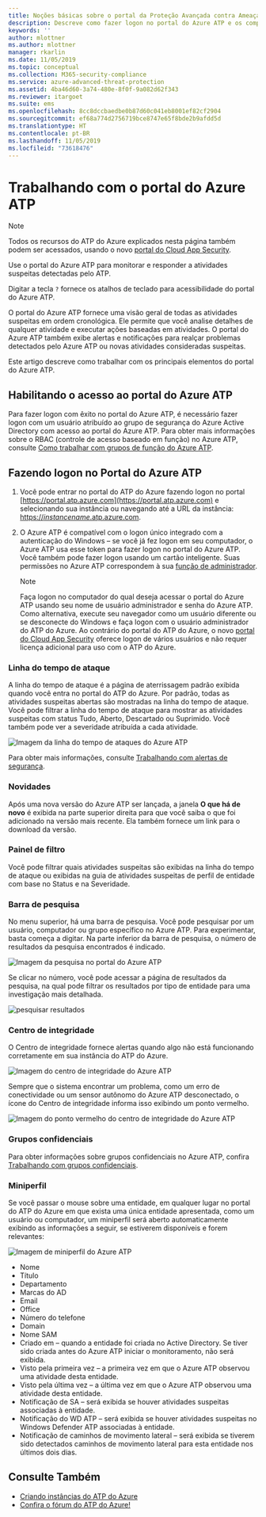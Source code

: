 ```yaml
---
title: Noções básicas sobre o portal da Proteção Avançada contra Ameaças do Azure | Microsoft Docs
description: Descreve como fazer logon no portal do Azure ATP e os componentes do portal
keywords: ''
author: mlottner
ms.author: mlottner
manager: rkarlin
ms.date: 11/05/2019
ms.topic: conceptual
ms.collection: M365-security-compliance
ms.service: azure-advanced-threat-protection
ms.assetid: 4ba46d60-3a74-480e-8f0f-9a082d62f343
ms.reviewer: itargoet
ms.suite: ems
ms.openlocfilehash: 8cc8dccbaedbe0b87d60c041eb8001ef82cf2904
ms.sourcegitcommit: ef68a774d2756719bce8747e65f8bde2b9afdd5d
ms.translationtype: HT
ms.contentlocale: pt-BR
ms.lasthandoff: 11/05/2019
ms.locfileid: "73618476"
---
```

# <a name="working-with-the-azure-atp-portal"></a>Trabalhando com o portal do Azure ATP

> [!NOTE]
> Todos os recursos do ATP do Azure explicados nesta página também podem ser acessados, usando o novo [portal do Cloud App Security](https://portal.cloudappsecurity.com).

Use o portal do Azure ATP para monitorar e responder a atividades suspeitas detectadas pelo ATP.

Digitar a tecla `?` fornece os atalhos de teclado para acessibilidade do portal do Azure ATP. 

O portal do Azure ATP fornece uma visão geral de todas as atividades suspeitas em ordem cronológica. Ele permite que você analise detalhes de qualquer atividade e executar ações baseadas em atividades. O portal do Azure ATP também exibe alertas e notificações para realçar problemas detectados pelo Azure ATP ou novas atividades consideradas suspeitas.

Este artigo descreve como trabalhar com os principais elementos do portal do Azure ATP.


## <a name="enabling-access-to-the-azure-atp-portal"></a>Habilitando o acesso ao portal do Azure ATP
Para fazer logon com êxito no portal do Azure ATP, é necessário fazer logon com um usuário atribuído ao grupo de segurança do Azure Active Directory com acesso ao portal do Azure ATP. Para obter mais informações sobre o RBAC (controle de acesso baseado em função) no Azure ATP, consulte [Como trabalhar com grupos de função do Azure ATP](atp-role-groups.md).

## <a name="logging-into-the-azure-atp-portal"></a>Fazendo logon no Portal do Azure ATP

1. Você pode entrar no portal do ATP do Azure fazendo logon no portal [https://portal.atp.azure.com](https://portal.atp.azure.com) e selecionando sua instância ou navegando até a URL da instância: [https://*instancename*.atp.azure.com](https://*instancename*.atp.azure.com).


2. O Azure ATP é compatível com o logon único integrado com a autenticação do Windows – se você já fez logon em seu computador, o Azure ATP usa esse token para fazer logon no portal do Azure ATP. Você também pode fazer logon usando um cartão inteligente. Suas permissões no Azure ATP correspondem à sua [função de administrador](atp-role-groups.md).

   > [!NOTE]
   > Faça logon no computador do qual deseja acessar o portal do Azure ATP usando seu nome de usuário administrador e senha do Azure ATP. Como alternativa, execute seu navegador como um usuário diferente ou se desconecte do Windows e faça logon com o usuário administrador do ATP do Azure. Ao contrário do portal do ATP do Azure, o novo [portal do Cloud App Security](https://portal.cloudappsecurity.com) oferece logon de vários usuários e não requer licença adicional para uso com o ATP do Azure.  


### <a name="attack-time-line"></a>Linha do tempo de ataque

A linha do tempo de ataque é a página de aterrissagem padrão exibida quando você entra no portal do ATP do Azure. Por padrão, todas as atividades suspeitas abertas são mostradas na linha do tempo de ataque. Você pode filtrar a linha do tempo de ataque para mostrar as atividades suspeitas com status Tudo, Aberto, Descartado ou Suprimido. Você também pode ver a severidade atribuída a cada atividade.

![Imagem da linha do tempo de ataques do Azure ATP](media/atp-sa-timeline.png)

Para obter mais informações, consulte [Trabalhando com alertas de segurança](working-with-suspicious-activities.md).

### <a name="whats-new"></a>Novidades

Após uma nova versão do Azure ATP ser lançada, a janela **O que há de novo** é exibida na parte superior direita para que você saiba o que foi adicionado na versão mais recente. Ela também fornece um link para o download da versão.

### <a name="filtering-panel"></a>Painel de filtro

Você pode filtrar quais atividades suspeitas são exibidas na linha do tempo de ataque ou exibidas na guia de atividades suspeitas de perfil de entidade com base no Status e na Severidade.

### Barra de pesquisa <a name="search-bar"></a>

No menu superior, há uma barra de pesquisa. Você pode pesquisar por um usuário, computador ou grupo específico no Azure ATP. Para experimentar, basta começa a digitar. Na parte inferior da barra de pesquisa, o número de resultados da pesquisa encontrados é indicado. 

![Imagem da pesquisa no portal do Azure ATP](media/atp-workspace-portal-search.png)

Se clicar no número, você pode acessar a página de resultados da pesquisa, na qual pode filtrar os resultados por tipo de entidade para uma investigação mais detalhada.

![pesquisar resultados](media/search-results.png)

### <a name="health-center"></a>Centro de integridade

O Centro de integridade fornece alertas quando algo não está funcionando corretamente em sua instância do ATP do Azure.

![Imagem do centro de integridade do Azure ATP](media/atp-health-issue.png)

Sempre que o sistema encontrar um problema, como um erro de conectividade ou um sensor autônomo do Azure ATP desconectado, o ícone do Centro de integridade informa isso exibindo um ponto vermelho. 

![Imagem do ponto vermelho do centro de integridade do Azure ATP](media/atp-health-bar.png)

### <a name="sensitive-groups"></a>Grupos confidenciais

Para obter informações sobre grupos confidenciais no Azure ATP, confira [Trabalhando com grupos confidenciais](sensitive-accounts.md).

### <a name="mini-profile"></a>Miniperfil

Se você passar o mouse sobre uma entidade, em qualquer lugar no portal do ATP do Azure em que exista uma única entidade apresentada, como um usuário ou computador, um miniperfil será aberto automaticamente exibindo as informações a seguir, se estiverem disponíveis e forem relevantes:

![Imagem de miniperfil do Azure ATP](media/atp-mini-profile.png)

- Nome
- Título
- Departamento
- Marcas do AD
- Email
- Office
- Número do telefone
- Domain
- Nome SAM
- Criado em – quando a entidade foi criada no Active Directory. Se tiver sido criada antes do Azure ATP iniciar o monitoramento, não será exibida.
- Visto pela primeira vez – a primeira vez em que o Azure ATP observou uma atividade desta entidade.
- Visto pela última vez – a última vez em que o Azure ATP observou uma atividade desta entidade.
- Notificação de SA – será exibida se houver atividades suspeitas associadas à entidade.
- Notificação do WD ATP – será exibida se houver atividades suspeitas no Windows Defender ATP associadas à entidade.
- Notificação de caminhos de movimento lateral – será exibida se tiverem sido detectados caminhos de movimento lateral para esta entidade nos últimos dois dias.


## <a name="see-also"></a>Consulte Também

- [Criando instâncias do ATP do Azure](install-atp-step1.md)
- [Confira o fórum do ATP do Azure!](https://aka.ms/azureatpcommunity)
